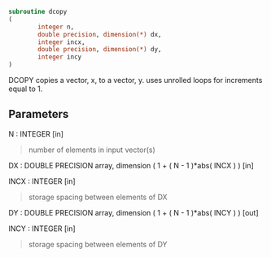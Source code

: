 ```fortran
subroutine dcopy
(
        integer n,
        double precision, dimension(*) dx,
        integer incx,
        double precision, dimension(*) dy,
        integer incy
)
```

DCOPY copies a vector, x, to a vector, y.
uses unrolled loops for increments equal to 1.

## Parameters
N : INTEGER [in]
> number of elements in input vector(s)

DX : DOUBLE PRECISION array, dimension ( 1 + ( N - 1 )*abs( INCX ) ) [in]

INCX : INTEGER [in]
> storage spacing between elements of DX

DY : DOUBLE PRECISION array, dimension ( 1 + ( N - 1 )*abs( INCY ) ) [out]

INCY : INTEGER [in]
> storage spacing between elements of DY
